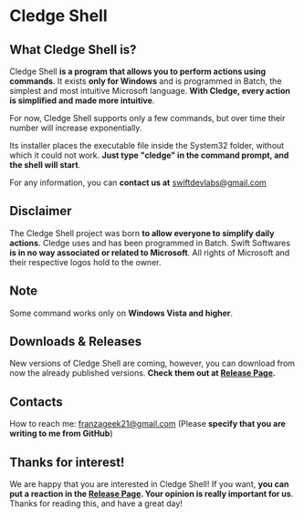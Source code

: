 # Cledge Shell

##  What Cledge Shell is?
  Cledge Shell **is a program that allows you to perform actions using commands**. It exists **only for Windows** and is programmed in Batch, the simplest and most intuitive Microsoft language. **With Cledge, every action is simplified and made more intuitive**.

For now, Cledge Shell supports only a few commands, but over time their number will increase exponentially.

Its installer places the executable file inside the System32 folder, without which it could not work. **Just type "cledge" in the command prompt, and the shell will start**.

For any information, you can **contact us at** swiftdevlabs@gmail.com

## Disclaimer
The Cledge Shell project was born **to allow everyone to simplify daily actions**. Cledge uses and has been programmed in Batch.
Swift Softwares **is in no way associated or related to Microsoft**. All rights of Microsoft and their respective logos hold to the owner.

## Note
Some command works only on **Windows Vista and higher**.

## Downloads & Releases 
New versions of Cledge Shell are coming, however, you can download from now the already published versions.
**Check them out at  <a href="https://github.com/franzageek/Cledge-Shell/releases">Release Page</a>.**

## Contacts

How to reach me: franzageek21@gmail.com (Please **specify that you are writing to me from GitHub**)

## Thanks for interest!

We are happy that you are interested in Cledge Shell!
If you want, **you can put a reaction in the <a href="https://github.com/franzageek/Cledge-Shell/releases">Release Page</a>.
Your opinion is really important for us**.
Thanks for reading this, and have a great day!
